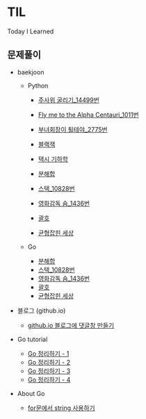 # TIL
Today I Learned


## 문제풀이

- baekjoon
  - Python
    - [주사위 굴리기_14499번](https://already-ready.github.io/2019/12/27/%EC%A3%BC%EC%82%AC%EC%9C%84%EA%B5%B4%EB%A6%AC%EA%B8%B0-14499%EB%B2%88/)

    - [Fly me to the Alpha Centauri_1011번](https://already-ready.github.io/2019/12/30/Fly%20me%20to%20the%20Alpha%20Centauri/)
    - [부녀회장이 퇼테야_2775번](https://already-ready.github.io/2020/01/01/%EB%B6%80%EB%85%80%ED%9A%8C%EC%9E%A5%EC%9D%B4%EB%90%A0%ED%85%8C%EC%95%BC-2775%EB%B2%88/)
    - [블랙잭](https://already-ready.github.io/2020/01/03/%EB%B8%94%EB%9E%99%EC%9E%AD-2798%EB%B2%88/)
    - [택시 기하학](https://already-ready.github.io/2020/01/03/%ED%83%9D%EC%8B%9C%EA%B8%B0%ED%95%98%ED%95%99-3053%EB%B2%88/)
    - [분해합](https://already-ready.github.io/2020/01/08/%EB%B6%84%ED%95%B4%ED%95%A9-2231%EB%B2%88/)  
    - [스택_10828번](https://already-ready.github.io/2020/01/15/%EC%8A%A4%ED%83%9D-10828%EB%B2%88/)  
    - [영화감독 숌_1436번](https://already-ready.github.io/2020/01/15/%EC%98%81%ED%99%94%EA%B0%90%EB%8F%85-%EC%88%8C-1436%EB%B2%88/)  
    - [괄호](https://already-ready.github.io/2020/01/16/%EA%B4%84%ED%98%B8-9012%EB%B2%88/)   
    - [균형잡힌 세상](https://already-ready.github.io/2020/01/19/%EA%B7%A0%ED%98%95%EC%9E%A1%ED%9E%8C-%EC%84%B8%EC%83%81-4949%EB%B2%88/)
    
  - Go
    - [분해합](https://already-ready.github.io/2020/01/08/%EB%B6%84%ED%95%B4%ED%95%A9-2231%EB%B2%88/)  
    - [스택_10828번](https://already-ready.github.io/2020/01/15/%EC%8A%A4%ED%83%9D-10828%EB%B2%88/)  
    - [영화감독 숌_1436번](https://already-ready.github.io/2020/01/15/%EC%98%81%ED%99%94%EA%B0%90%EB%8F%85-%EC%88%8C-1436%EB%B2%88/)  
    - [괄호](https://already-ready.github.io/2020/01/16/%EA%B4%84%ED%98%B8-9012%EB%B2%88/)  
    - [균형잡힌 세상](https://already-ready.github.io/2020/01/19/%EA%B7%A0%ED%98%95%EC%9E%A1%ED%9E%8C-%EC%84%B8%EC%83%81-4949%EB%B2%88/)

- 블로그 (github.io)
  - [github.io 블로그에 댓글창 만들기](https://already-ready.github.io/2020/01/03/hexo%EB%B8%94%EB%A1%9C%EA%B7%B8-%EB%8C%93%EA%B8%80%EC%B0%BD%EB%A7%8C%EB%93%A4%EA%B8%B0-icarus%ED%85%8C%EB%A7%88/)  




- Go tutorial
  - [Go 정리하기 - 1](https://already-ready.github.io/2020/01/06/Golang-%EC%A0%95%EB%A6%AC%ED%95%98%EA%B8%B0-1/)
  - [Go 정리하기 - 2](https://already-ready.github.io/2020/01/07/Golang-%EC%A0%95%EB%A6%AC%ED%95%98%EA%B8%B0-2/)
  - [Go 정리하기 - 3](https://already-ready.github.io/2020/01/08/Golang-%EC%A0%95%EB%A6%AC%ED%95%98%EA%B8%B0-3/)
  - [Go 정리하기 - 4](https://already-ready.github.io/2020/01/09/Golang-%EC%A0%95%EB%A6%AC%ED%95%98%EA%B8%B0-4/)
  
  
- About Go
  - [for문에서 string 사용하기](https://already-ready.github.io/2020/01/15/for%EB%AC%B8%EC%97%90%EC%84%9C-string-%EC%82%AC%EC%9A%A9%ED%95%98%EA%B8%B0/)
  
  
